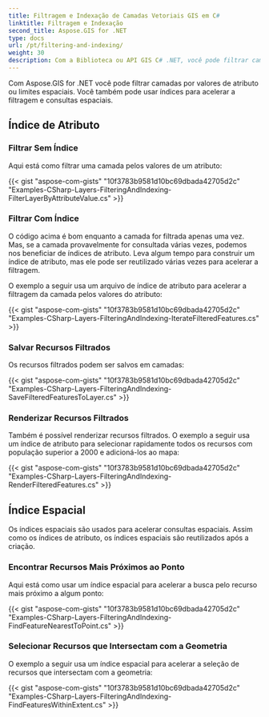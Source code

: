 ```yaml
---
title: Filtragem e Indexação de Camadas Vetoriais GIS em C#
linktitle: Filtragem e Indexação
second_title: Aspose.GIS for .NET
type: docs
url: /pt/filtering-and-indexing/
weight: 30
description: Com a Biblioteca ou API GIS C# .NET, você pode filtrar camadas vetoriais GIS por valores de atributo ou limites espaciais. Você também pode usar índices para acelerar a filtragem e consultas espaciais.
---
```


Com Aspose.GIS for .NET você pode filtrar camadas por valores de atributo ou limites espaciais. Você também pode usar índices para acelerar a filtragem e consultas espaciais.
## **Índice de Atributo**
### **Filtrar Sem Índice**
Aqui está como filtrar uma camada pelos valores de um atributo:

{{< gist "aspose-com-gists" "10f3783b9581d10bc69dbada42705d2c" "Examples-CSharp-Layers-FilteringAndIndexing-FilterLayerByAttributeValue.cs" >}}
### **Filtrar Com Índice**
O código acima é bom enquanto a camada for filtrada apenas uma vez. Mas, se a camada provavelmente for consultada várias vezes, podemos nos beneficiar de índices de atributo. Leva algum tempo para construir um índice de atributo, mas ele pode ser reutilizado várias vezes para acelerar a filtragem.

O exemplo a seguir usa um arquivo de índice de atributo para acelerar a filtragem da camada pelos valores do atributo:

{{< gist "aspose-com-gists" "10f3783b9581d10bc69dbada42705d2c" "Examples-CSharp-Layers-FilteringAndIndexing-IterateFilteredFeatures.cs" >}}
### **Salvar Recursos Filtrados**
Os recursos filtrados podem ser salvos em camadas:

{{< gist "aspose-com-gists" "10f3783b9581d10bc69dbada42705d2c" "Examples-CSharp-Layers-FilteringAndIndexing-SaveFilteredFeaturesToLayer.cs" >}}
### **Renderizar Recursos Filtrados**
Também é possível renderizar recursos filtrados. O exemplo a seguir usa um índice de atributo para selecionar rapidamente todos os recursos com população superior a 2000 e adicioná-los ao mapa:

{{< gist "aspose-com-gists" "10f3783b9581d10bc69dbada42705d2c" "Examples-CSharp-Layers-FilteringAndIndexing-RenderFilteredFeatures.cs" >}}
## **Índice Espacial**
Os índices espaciais são usados para acelerar consultas espaciais. Assim como os índices de atributo, os índices espaciais são reutilizados após a criação.
### **Encontrar Recursos Mais Próximos ao Ponto**
Aqui está como usar um índice espacial para acelerar a busca pelo recurso mais próximo a algum ponto:

{{< gist "aspose-com-gists" "10f3783b9581d10bc69dbada42705d2c" "Examples-CSharp-Layers-FilteringAndIndexing-FindFeatureNearestToPoint.cs" >}}
### **Selecionar Recursos que Intersectam com a Geometria**
O exemplo a seguir usa um índice espacial para acelerar a seleção de recursos que intersectam com a geometria:

{{< gist "aspose-com-gists" "10f3783b9581d10bc69dbada42705d2c" "Examples-CSharp-Layers-FilteringAndIndexing-FindFeaturesWithinExtent.cs" >}}
